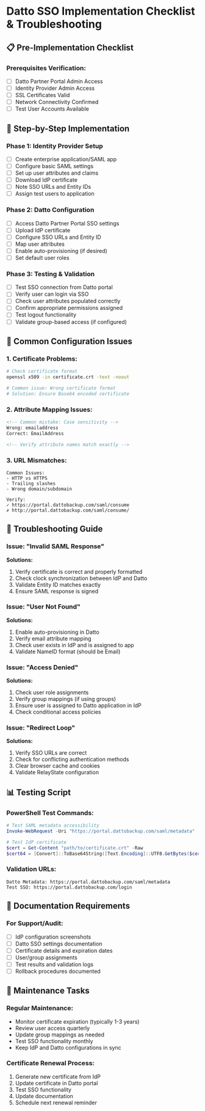 # Datto SSO Implementation Checklist & Troubleshooting

## 📋 Pre-Implementation Checklist

### Prerequisites Verification:
- [ ] Datto Partner Portal Admin Access
- [ ] Identity Provider Admin Access  
- [ ] SSL Certificates Valid
- [ ] Network Connectivity Confirmed
- [ ] Test User Accounts Available

## 🚀 Step-by-Step Implementation

### Phase 1: Identity Provider Setup
- [ ] Create enterprise application/SAML app
- [ ] Configure basic SAML settings
- [ ] Set up user attributes and claims
- [ ] Download IdP certificate
- [ ] Note SSO URLs and Entity IDs
- [ ] Assign test users to application

### Phase 2: Datto Configuration  
- [ ] Access Datto Partner Portal SSO settings
- [ ] Upload IdP certificate
- [ ] Configure SSO URLs and Entity ID
- [ ] Map user attributes
- [ ] Enable auto-provisioning (if desired)
- [ ] Set default user roles

### Phase 3: Testing & Validation
- [ ] Test SSO connection from Datto portal
- [ ] Verify user can login via SSO
- [ ] Check user attributes populated correctly
- [ ] Confirm appropriate permissions assigned
- [ ] Test logout functionality
- [ ] Validate group-based access (if configured)

## 🔧 Common Configuration Issues

### 1. Certificate Problems:
```bash
# Check certificate format
openssl x509 -in certificate.crt -text -noout

# Common issue: Wrong certificate format
# Solution: Ensure Base64 encoded certificate
```

### 2. Attribute Mapping Issues:
```xml
<!-- Common mistake: Case sensitivity -->
Wrong: emailaddress
Correct: EmailAddress

<!-- Verify attribute names match exactly -->
```

### 3. URL Mismatches:
```
Common Issues:
- HTTP vs HTTPS
- Trailing slashes
- Wrong domain/subdomain

Verify:
✓ https://portal.dattobackup.com/saml/consume
✗ http://portal.dattobackup.com/saml/consume/
```

## 🚨 Troubleshooting Guide

### Issue: "Invalid SAML Response"
**Solutions:**
1. Verify certificate is correct and properly formatted
2. Check clock synchronization between IdP and Datto
3. Validate Entity ID matches exactly
4. Ensure SAML response is signed

### Issue: "User Not Found"
**Solutions:**  
1. Enable auto-provisioning in Datto
2. Verify email attribute mapping
3. Check user exists in IdP and is assigned to app
4. Validate NameID format (should be Email)

### Issue: "Access Denied"
**Solutions:**
1. Check user role assignments
2. Verify group mappings (if using groups)
3. Ensure user is assigned to Datto application in IdP
4. Check conditional access policies

### Issue: "Redirect Loop"
**Solutions:**
1. Verify SSO URLs are correct
2. Check for conflicting authentication methods
3. Clear browser cache and cookies
4. Validate RelayState configuration

## 📊 Testing Script

### PowerShell Test Commands:
```powershell
# Test SAML metadata accessibility
Invoke-WebRequest -Uri "https://portal.dattobackup.com/saml/metadata"

# Test IdP certificate
$cert = Get-Content "path/to/certificate.crt" -Raw
$cert64 = [Convert]::ToBase64String([Text.Encoding]::UTF8.GetBytes($cert))
```

### Validation URLs:
```
Datto Metadata: https://portal.dattobackup.com/saml/metadata
Test SSO: https://portal.dattobackup.com/login
```

## 📝 Documentation Requirements

### For Support/Audit:
- [ ] IdP configuration screenshots
- [ ] Datto SSO settings documentation  
- [ ] Certificate details and expiration dates
- [ ] User/group assignments
- [ ] Test results and validation logs
- [ ] Rollback procedures documented

## 🔄 Maintenance Tasks

### Regular Maintenance:
- Monitor certificate expiration (typically 1-3 years)
- Review user access quarterly
- Update group mappings as needed
- Test SSO functionality monthly
- Keep IdP and Datto configurations in sync

### Certificate Renewal Process:
1. Generate new certificate from IdP
2. Update certificate in Datto portal
3. Test SSO functionality
4. Update documentation
5. Schedule next renewal reminder